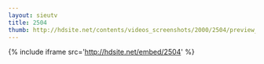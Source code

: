 ```yaml
---
layout: sieutv
title: 2504
thumb: http://hdsite.net/contents/videos_screenshots/2000/2504/preview_360p.mp4.jpg
---
```

{% include iframe src='http://hdsite.net/embed/2504' %}
 
